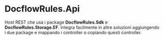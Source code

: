 # DocflowRules.Api
Host REST che usa i package **DocflowRules.Sdk** e **DocflowRules.Storage.EF**.
Integra facilmente in altre soluzioni aggiungendo i due package e mappando i controller o copiando questi controller.
